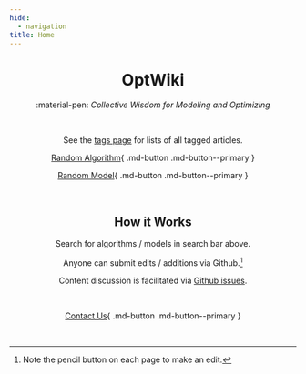 ```yaml
---
hide:
  - navigation
title: Home
---
```


<script>
  var models = [
      'https://www.optwiki.site/model/lasso',
      'https://www.optwiki.site/model/lasso'
  ];

  function randomModel() {
      var i = parseInt(Math.random() * models.length);
      location.href = models[i];
  }
</script>

<center>
  
#  OptWiki

:material-pen: _Collective Wisdom for Modeling and Optimizing_

<br>

See the [tags page](https://www.optwiki.site/tags) for lists of all tagged articles.

[Random Algorithm](https://optwiki.site){ .md-button .md-button--primary } 

[Random Model](https://www.optwiki.site/model/lasso){ .md-button .md-button--primary } 

<br>

## How it Works

Search for algorithms / models in search bar above.

Anyone can submit edits / additions via Github.[^1] 

Content discussion is facilitated via [Github issues](https://github.com/OptWiki/site/issues).

[^1]: Note the pencil button on each page to make an edit.

<br>

[Contact Us](https://form.jotform.com/heatonforms/contact){ .md-button .md-button--primary }

<br>
  
<!-- <a href="#" onclick="randomModel();">Random Model</a> -->

</center>
